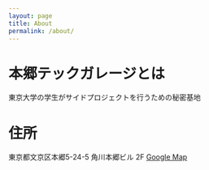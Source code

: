 ```yaml
---
layout: page
title: About
permalink: /about/
---
```


# 本郷テックガレージとは

東京大学の学生がサイドプロジェクトを行うための秘密基地

# 住所

東京都文京区本郷5-24-5 角川本郷ビル 2F [Google Map](https://goo.gl/maps/jweyFvu4e7q)